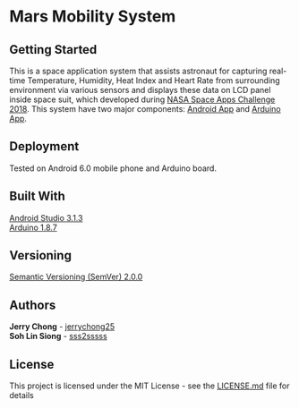 # Mars Mobility System

## Getting Started

This is a space application system that assists astronaut for capturing real-time Temperature, Humidity, Heat Index and Heart Rate from surrounding environment via various sensors and displays these data on LCD panel inside space suit, which developed during [NASA Space Apps Challenge 2018](https://2018.spaceappschallenge.org/). This system have two major components: [Android App](https://github.com/jerrychong25/MarsMobilitySystem/tree/master/Android) and [Arduino App](https://github.com/jerrychong25/MarsMobilitySystem/tree/master/Arduino).

## Deployment

Tested on Android 6.0 mobile phone and Arduino board.

## Built With

[Android Studio 3.1.3](https://developer.android.com/studio/)<br>
[Arduino 1.8.7](https://www.arduino.cc/en/Main/Software)

## Versioning

[Semantic Versioning (SemVer) 2.0.0](http://semver.org/)

## Authors

**Jerry Chong** - [jerrychong25](https://github.com/jerrychong25)<br>
**Soh Lin Siong** - [sss2sssss](https://github.com/sss2sssss)

## License

This project is licensed under the MIT License - see the [LICENSE.md](LICENSE.md) file for details
